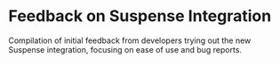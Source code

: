 # Feedback on Suspense Integration

Compilation of initial feedback from developers trying out the new Suspense integration, focusing on ease of use and bug reports.